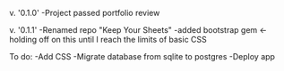 v. '0.1.0'
-Project passed portfolio review

v. '0.1.1'
-Renamed repo "Keep Your Sheets"
-added bootstrap gem <- holding off on this until I reach the limits of basic CSS

To do:
-Add CSS
-Migrate database from sqlite to postgres
-Deploy app
